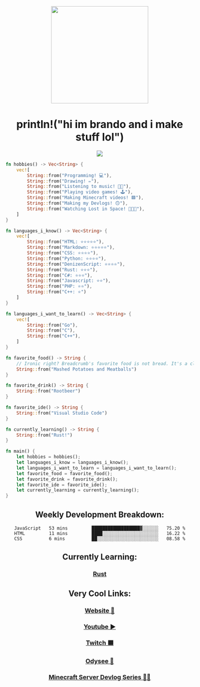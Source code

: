 <div align='center'>
  <img width='260' height='260' src='https://avatars.githubusercontent.com/u/63469489?v=4'>
</div>

<div align='center'>
  <h1>println!("hi im brando and i make stuff lol")</h1>
</div>

<div align='center'>
  <img src='https://wakatime.com/badge/user/579d6e69-f91a-4a71-9119-b9f35cac7d1f.svg?style=for-the-badge'>
</div>

```rs
fn hobbies() -> Vec<String> {
    vec![
        String::from("Programming! 💻"),
        String::from("Drawing! ✏️"),
        String::from("Listening to music! 🎵🎶"),
        String::from("Playing video games! 🕹"),
        String::from("Making Minecraft videos! 🟩"),
        String::from("Making my Devlogs! 🙃"),
        String::from("Watching Lost in Space! 🚀🚀🚀"),
    ]
}

fn languages_i_know() -> Vec<String> {
    vec![
        String::from("HTML: ⭐⭐⭐⭐⭐"),
        String::from("Markdown: ⭐⭐⭐⭐⭐"),
        String::from("CSS: ⭐⭐⭐⭐"),
        String::from("Python: ⭐⭐⭐⭐"),
        String::from("DenizenScript: ⭐⭐⭐⭐"),
        String::from("Rust: ⭐⭐⭐"),
        String::from("C#: ⭐⭐⭐"),
        String::from("Javascript: ⭐⭐"),
        String::from("PHP: ⭐⭐"),
        String::from("C++: ⭐")
    ]
}

fn languages_i_want_to_learn() -> Vec<String> {
    vec![
        String::from("Go"),
        String::from("C"),
        String::from("C++"),
    ]
}

fn favorite_food() -> String {
    // Ironic right? Breadcrumb's favorite food is not bread. It's a close one though!
    String::from("Mashed Potatoes and Meatballs")
}

fn favorite_drink() -> String {
    String::from("Rootbeer")
}

fn favorite_ide() -> String {
    String::from("Visual Studio Code")
}

fn currently_learning() -> String {
    String::from("Rust!")
}

fn main() {
    let hobbies = hobbies();
    let languages_i_know = languages_i_know();
    let languages_i_want_to_learn = languages_i_want_to_learn();
    let favorite_food = favorite_food();
    let favorite_drink = favorite_drink();
    let favorite_ide = favorite_ide();
    let currently_learning = currently_learning();
}
```
<div align="center">

## Weekly Development Breakdown:
  
<!--START_SECTION:waka-->

```text
JavaScript   53 mins         ██████████████████▓░░░░░░   75.20 %
HTML         11 mins         ████░░░░░░░░░░░░░░░░░░░░░   16.22 %
CSS          6 mins          ██░░░░░░░░░░░░░░░░░░░░░░░   08.58 %
```

<!--END_SECTION:waka-->
  
## Currently Learning:
  
### **[Rust](https://rust-lang.org)**
  
## Very Cool Links:
  
### [Website 🍞](https://breadcrumb.fun)
### [Youtube ▶️](https://www.youtube.com/BreadcrumbMC?sub_confirmation=1)
### [Twitch 🟪](https://twitch.tv/breadcrumbistaken)
### [Odysee 🌠](https://odysee.com/@Breadcrumb:6)
### [Minecraft Server Devlog Series 🧑‍💻](https://www.youtube.com/playlist?list=PLUU0f6lFdRVHc6FYvv9SlZK8uwlFOKteQ)
  
</div>
